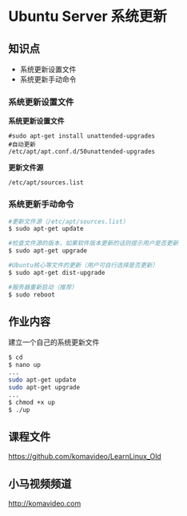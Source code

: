 Ubuntu Server 系统更新
=====================

## 知识点

* 系统更新设置文件
* 系统更新手动命令

### 系统更新设置文件

**系统更新设置文件**
~~~
#sudo apt-get install unattended-upgrades
#自动更新
/etc/apt/apt.conf.d/50unattended-upgrades
~~~

**更新文件源**
~~~
/etc/apt/sources.list
~~~

### 系统更新手动命令

~~~bash
#更新文件源（/etc/apt/sources.list）
$ sudo apt-get update

#检查文件源的版本，如果软件版本更新的话则提示用户是否更新
$ sudo apt-get upgrade

#Ubuntu核心等文件的更新（用户可自行选择是否更新）
$ sudo apt-get dist-upgrade

#服务器重新启动（推荐）
$ sudo reboot
~~~

## 作业内容

建立一个自己的系统更新文件

~~~bash
$ cd
$ nano up
...
sudo apt-get update
sudo apt-get upgrade
...
$ chmod +x up
$ ./up
~~~

## 课程文件

https://github.com/komavideo/LearnLinux_Old

## 小马视频频道

http://komavideo.com
